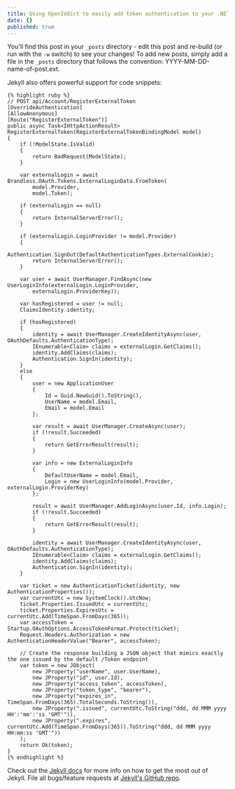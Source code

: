 ```yaml
---
title: Using OpenIddict to easily add token authentication to your .NET web apps
date: {}
published: true
---
```



You'll find this post in your `_posts` directory - edit this post and re-build (or run with the `-w` switch) to see your changes!
To add new posts, simply add a file in the `_posts` directory that follows the convention: YYYY-MM-DD-name-of-post.ext.

Jekyll also offers powerful support for code snippets:

	{% highlight ruby %}
    // POST api/Account/RegisterExternalToken
    [OverrideAuthentication]
    [AllowAnonymous]
    [Route("RegisterExternalToken")]
    public async Task<IHttpActionResult> RegisterExternalToken(RegisterExternalTokenBindingModel model)
    {
        if (!ModelState.IsValid)
        {
            return BadRequest(ModelState);
        }
    
        var externalLogin = await Brandless.OAuth.Tokens.ExternalLoginData.FromToken(
            model.Provider, 
            model.Token);
    
        if (externalLogin == null)
        {
            return InternalServerError();
        }
    
        if (externalLogin.LoginProvider != model.Provider)
        {
            Authentication.SignOut(DefaultAuthenticationTypes.ExternalCookie);
            return InternalServerError();
        }
    
        var user = await UserManager.FindAsync(new UserLoginInfo(externalLogin.LoginProvider,
            externalLogin.ProviderKey));
    
        var hasRegistered = user != null;
        ClaimsIdentity identity;
    
        if (hasRegistered)
        {
            identity = await UserManager.CreateIdentityAsync(user, OAuthDefaults.AuthenticationType);
            IEnumerable<Claim> claims = externalLogin.GetClaims();
            identity.AddClaims(claims);
            Authentication.SignIn(identity);
        }
        else
        {
            user = new ApplicationUser
            {
                Id = Guid.NewGuid().ToString(),
                UserName = model.Email,
                Email = model.Email
            };
    
            var result = await UserManager.CreateAsync(user);
            if (!result.Succeeded)
            {
                return GetErrorResult(result);
            }
    
            var info = new ExternalLoginInfo
            {
                DefaultUserName = model.Email,
                Login = new UserLoginInfo(model.Provider, externalLogin.ProviderKey)
            };
    
            result = await UserManager.AddLoginAsync(user.Id, info.Login);
            if (!result.Succeeded)
            {
                return GetErrorResult(result);
            }
    
            identity = await UserManager.CreateIdentityAsync(user, OAuthDefaults.AuthenticationType);
            IEnumerable<Claim> claims = externalLogin.GetClaims();
            identity.AddClaims(claims);
            Authentication.SignIn(identity);
        }
    
        var ticket = new AuthenticationTicket(identity, new AuthenticationProperties());
        var currentUtc = new SystemClock().UtcNow;
        ticket.Properties.IssuedUtc = currentUtc;
        ticket.Properties.ExpiresUtc = currentUtc.Add(TimeSpan.FromDays(365));
        var accessToken = Startup.OAuthOptions.AccessTokenFormat.Protect(ticket);
        Request.Headers.Authorization = new AuthenticationHeaderValue("Bearer", accessToken);
    
        // Create the response building a JSON object that mimics exactly the one issued by the default /Token endpoint
        var token = new JObject(
            new JProperty("userName", user.UserName),
            new JProperty("id", user.Id),
            new JProperty("access_token", accessToken),
            new JProperty("token_type", "bearer"),
            new JProperty("expires_in", TimeSpan.FromDays(365).TotalSeconds.ToString()),
            new JProperty(".issued", currentUtc.ToString("ddd, dd MMM yyyy HH':'mm':'ss 'GMT'")),
            new JProperty(".expires", currentUtc.Add(TimeSpan.FromDays(365)).ToString("ddd, dd MMM yyyy HH:mm:ss 'GMT'"))
        );
        return Ok(token);
    }
	{% endhighlight %}

Check out the [Jekyll docs][jekyll] for more info on how to get the most out of Jekyll. File all bugs/feature requests at [Jekyll's GitHub repo][jekyll-gh].

[jekyll-gh]: https://github.com/mojombo/jekyll
[jekyll]:    http://jekyllrb.com
